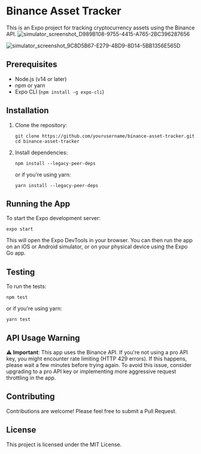 # Binance Asset Tracker

This is an Expo project for tracking cryptocurrency assets using the Binance API.
![simulator_screenshot_D989B108-9755-4415-A765-2BC396287656](https://github.com/barisizar/BinanceAssetTrackerExpo/assets/54599797/4ef270ee-cf00-4cd2-902f-da8d832c2234)

![simulator_screenshot_9C8D5B67-E279-4BD9-8D14-5BB1356E565D](https://github.com/barisizar/BinanceAssetTrackerExpo/assets/54599797/e03c7508-0c8e-4194-a4e6-4f0874b4608c)


## Prerequisites

- Node.js (v14 or later)
- npm or yarn
- Expo CLI (`npm install -g expo-cli`)

## Installation

1. Clone the repository:
   ```
   git clone https://github.com/yourusername/binance-asset-tracker.git
   cd binance-asset-tracker
   ```

2. Install dependencies:
   ```
   npm install --legacy-peer-deps
   ```
   or if you're using yarn:
   ```
   yarn install --legacy-peer-deps
   ```

## Running the App

To start the Expo development server:

```
expo start
```

This will open the Expo DevTools in your browser. You can then run the app on an iOS or Android simulator, or on your physical device using the Expo Go app.

## Testing

To run the tests:

```
npm test
```

or if you're using yarn:

```
yarn test
```

## API Usage Warning

⚠️ **Important**: This app uses the Binance API. If you're not using a pro API key, you might encounter rate limiting (HTTP 429 errors). If this happens, please wait a few minutes before trying again. To avoid this issue, consider upgrading to a pro API key or implementing more aggressive request throttling in the app.

## Contributing

Contributions are welcome! Please feel free to submit a Pull Request.

## License

This project is licensed under the MIT License.
